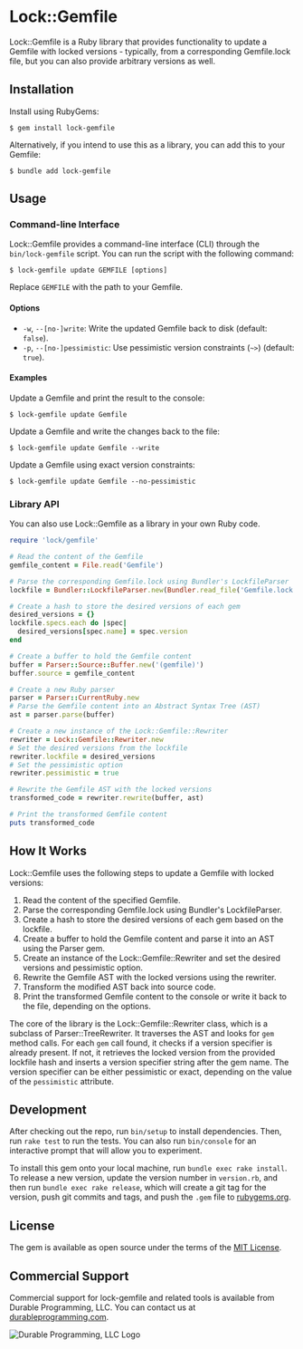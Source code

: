 # Lock::Gemfile

Lock::Gemfile is a Ruby library that provides functionality to update a Gemfile with locked versions - typically, from a corresponding Gemfile.lock file, but you can also provide arbitrary versions as well. 

## Installation

Install using RubyGems:

```
$ gem install lock-gemfile
```

Alternatively, if you intend to use this as a library, you can add this to your Gemfile:

```
$ bundle add lock-gemfile
```

## Usage

### Command-line Interface

Lock::Gemfile provides a command-line interface (CLI) through the `bin/lock-gemfile` script. You can run the script with the following command:

```
$ lock-gemfile update GEMFILE [options]
```

Replace `GEMFILE` with the path to your Gemfile.

#### Options

- `-w`, `--[no-]write`: Write the updated Gemfile back to disk (default: `false`).
- `-p`, `--[no-]pessimistic`: Use pessimistic version constraints (`~>`) (default: `true`).

#### Examples

Update a Gemfile and print the result to the console:

```
$ lock-gemfile update Gemfile
```

Update a Gemfile and write the changes back to the file:

```
$ lock-gemfile update Gemfile --write
```

Update a Gemfile using exact version constraints:

```
$ lock-gemfile update Gemfile --no-pessimistic
```

### Library API

You can also use Lock::Gemfile as a library in your own Ruby code.

```ruby
require 'lock/gemfile'

# Read the content of the Gemfile
gemfile_content = File.read('Gemfile')

# Parse the corresponding Gemfile.lock using Bundler's LockfileParser
lockfile = Bundler::LockfileParser.new(Bundler.read_file('Gemfile.lock'))

# Create a hash to store the desired versions of each gem
desired_versions = {}
lockfile.specs.each do |spec|
  desired_versions[spec.name] = spec.version
end

# Create a buffer to hold the Gemfile content
buffer = Parser::Source::Buffer.new('(gemfile)')
buffer.source = gemfile_content

# Create a new Ruby parser
parser = Parser::CurrentRuby.new
# Parse the Gemfile content into an Abstract Syntax Tree (AST)
ast = parser.parse(buffer)

# Create a new instance of the Lock::Gemfile::Rewriter
rewriter = Lock::Gemfile::Rewriter.new
# Set the desired versions from the lockfile
rewriter.lockfile = desired_versions
# Set the pessimistic option
rewriter.pessimistic = true

# Rewrite the Gemfile AST with the locked versions
transformed_code = rewriter.rewrite(buffer, ast)

# Print the transformed Gemfile content
puts transformed_code
```

## How It Works

Lock::Gemfile uses the following steps to update a Gemfile with locked versions:

1. Read the content of the specified Gemfile.
2. Parse the corresponding Gemfile.lock using Bundler's LockfileParser.
3. Create a hash to store the desired versions of each gem based on the lockfile.
4. Create a buffer to hold the Gemfile content and parse it into an AST using the Parser gem.
5. Create an instance of the Lock::Gemfile::Rewriter and set the desired versions and pessimistic option.
6. Rewrite the Gemfile AST with the locked versions using the rewriter.
7. Transform the modified AST back into source code.
8. Print the transformed Gemfile content to the console or write it back to the file, depending on the options.

The core of the library is the Lock::Gemfile::Rewriter class, which is a subclass of Parser::TreeRewriter. It traverses the AST and looks for `gem` method calls. For each `gem` call found, it checks if a version specifier is already present. If not, it retrieves the locked version from the provided lockfile hash and inserts a version specifier string after the gem name. The version specifier can be either pessimistic or exact, depending on the value of the `pessimistic` attribute.

## Development

After checking out the repo, run `bin/setup` to install dependencies. Then, run `rake test` to run the tests. You can also run `bin/console` for an interactive prompt that will allow you to experiment.

To install this gem onto your local machine, run `bundle exec rake install`. To release a new version, update the version number in `version.rb`, and then run `bundle exec rake release`, which will create a git tag for the version, push git commits and tags, and push the `.gem` file to [rubygems.org](https://rubygems.org).


## License

The gem is available as open source under the terms of the [MIT License](https://opensource.org/licenses/MIT).

## Commercial Support

Commercial support for lock-gemfile and related tools is available from Durable Programming, LLC. You can contact us at [durableprogramming.com](https://www.durableprogramming.com).

![Durable Programming, LLC Logo](https://durableprogramming.com/images/logo.png)


